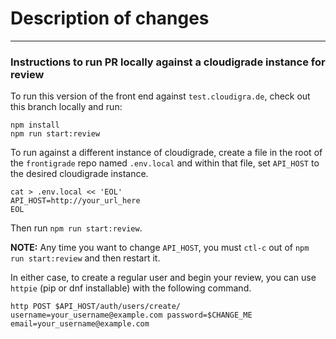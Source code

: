 # Description of changes



--------------------------------------------
### Instructions to run PR locally against a cloudigrade instance for review
To run this version of the front end against `test.cloudigra.de`, check out this branch locally and run:
```
npm install
npm run start:review
```

To run against a different instance of cloudigrade, create a file in the root
of the `frontigrade` repo named `.env.local` and within that file, set `API_HOST` to the desired cloudigrade instance.

```
cat > .env.local << 'EOL'
API_HOST=http://your_url_here
EOL
```

Then run `npm run start:review`.

**NOTE:** Any time you want to change `API_HOST`, you must `ctl-c` out of `npm run start:review` and then restart it.

In either case, to create a regular user and begin your review, you can use `httpie` (pip or dnf installable) with the following command.

```
http POST $API_HOST/auth/users/create/ username=your_username@example.com password=$CHANGE_ME email=your_username@example.com
```
